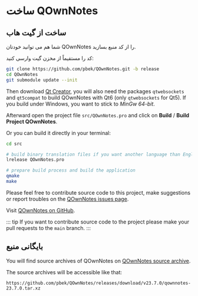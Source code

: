 # ساخت QOwnNotes

## ساخت از گیت هاب

شما هم می توانید خودتان QOwnNotes را از کد منبع بسازید.

کد را مستقیماً از مخزن گیت وارسی کنید:

```bash
git clone https://github.com/pbek/QOwnNotes.git -b release
cd QOwnNotes
git submodule update --init
```

Then download [Qt Creator](https://www.qt.io/download-open-source), you will also need the packages `qtwebsockets` and `qt5compat` to build QOwnNotes with Qt6 (only `qtwebsockets` for Qt5). If you build under Windows, you want to stick to *MinGw 64-bit*.

Afterward open the project file `src/QOwnNotes.pro` and click on **Build** / **Build Project QOwnNotes**.

Or you can build it directly in your terminal:

```bash
cd src

# build binary translation files if you want another language than English
lrelease QOwnNotes.pro

# prepare build process and build the application
qmake
make
```

Please feel free to contribute source code to this project, make suggestions or report troubles on the [QOwnNotes issues page](https://github.com/pbek/QOwnNotes/issues).

Visit [QOwnNotes on GitHub](https://github.com/pbek/QOwnNotes).

::: tip
If you want to contribute source code to the project please make your pull requests to the  `main` branch.
:::

## بایگانی منبع

You will find source archives of QOwnNotes on [QOwnNotes source archive](https://github.com/pbek/QOwnNotes/releases).

The source archives will be accessible like that:

`https://github.com/pbek/QOwnNotes/releases/download/v23.7.0/qownnotes-23.7.0.tar.xz`
